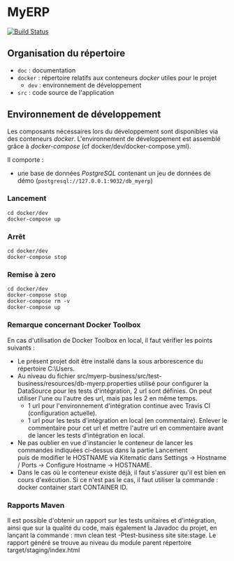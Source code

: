 # MyERP

[![Build Status](https://travis-ci.org/AndreM-1/Projet_9_Testez_vos_developpements_Java.svg?branch=master)](https://travis-ci.org/AndreM-1/Projet_9_Testez_vos_developpements_Java)

## Organisation du répertoire

*   `doc` : documentation
*   `docker` : répertoire relatifs aux conteneurs _docker_ utiles pour le projet
    *   `dev` : environnement de développement
*   `src` : code source de l'application


## Environnement de développement

Les composants nécessaires lors du développement sont disponibles via des conteneurs _docker_.
L'environnement de développement est assemblé grâce à _docker-compose_
(cf docker/dev/docker-compose.yml).

Il comporte :

*   une base de données _PostgreSQL_ contenant un jeu de données de démo (`postgresql://127.0.0.1:9032/db_myerp`)



### Lancement

    cd docker/dev
    docker-compose up


### Arrêt

    cd docker/dev
    docker-compose stop


### Remise à zero

    cd docker/dev
    docker-compose stop
    docker-compose rm -v
    docker-compose up

### Remarque concernant Docker Toolbox

En cas d'utilisation de Docker Toolbox en local, il faut vérifier les points suivants :

*   Le présent projet doit être installé dans la sous arborescence du répertoire C:\Users.
*	Au niveau du fichier src/myerp-business/src/test-business/resources/db-myerp.properties utilisé pour configurer la 
	DataSource pour les tests d'intégration, 2 url sont définies. On peut utiliser l'une ou l'autre des url, mais pas les 
	2 en même temps.
    *   1 url pour l'environnement d'intégration continue avec Travis CI (configuration actuelle).
    * 	1 url pour les tests d'intégration en local (en commentaire). Enlever le commentaire pour cet url et mettre l'autre url
    	en commentaire avant de lancer les tests d'intégration en local.
*	Ne pas oublier en vue d'instancier le conteneur de lancer les commandes indiquées ci-dessus dans la partie Lancement   
	puis de modifier le HOSTNAME via Kitematic dans Settings -> Hostname / Ports -> Configure Hostname -> HOSTNAME.
* 	Dans le cas où le conteneur existe déjà, il faut s'assurer qu'il est bien en cours d'exécution. Si ce n'est pas le cas, il faut
	utiliser la commande : docker container start CONTAINER ID.

### Rapports Maven

Il est possible d'obtenir un rapport sur les tests unitaires et d'intégration, ainsi que sur la qualité du code, mais également la Javadoc
du projet, en lançant la commande : mvn clean test -Ptest-business site site:stage. Le rapport généré se trouve au niveau du module parent
répertoire target/staging/index.html